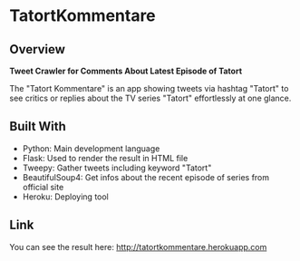 # TatortKommentare
## Overview
**Tweet Crawler for Comments About Latest Episode of Tatort**

The "Tatort Kommentare" is an app showing tweets via hashtag "Tatort" to see critics or replies about the TV series "Tatort" effortlessly at one glance.

## Built With
- Python: Main development language
- Flask: Used to render the result in HTML file
- Tweepy: Gather tweets including keyword "Tatort"
- BeautifulSoup4: Get infos about the recent episode of series from official site
- Heroku: Deploying tool

## Link
You can see the result here:
http://tatortkommentare.herokuapp.com